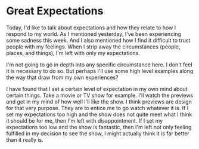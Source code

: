 # Great Expectations

Today, I'd like to talk about expectations and how they relate to how I respond to my world. As I mentioned yesterday, I've been experiencing some sadness this week. And I also mentioned how I find it difficult to trust people with my feelings. When I strip away the circumstances (people, places, and things), I'm left with only my expectations.

I'm not going to go in depth into any specific circumstance here. I don't feel it is necessary to do so. But perhaps I'll use some high level examples along the way that draw from my own experiences?

I have found that I set a certain level of expectation in my own mind about certain things. Take a movie or TV show for example. I'll watch the previews and get in my mind of how well I'll like the show. I think previews are design for that very purpose. They are to entice me to go watch whatever it is. If I set my expectations too high and the show does not quite meet what I think it should be for me, then I'm left with disappointment. If I set my expectations too low and the show is fantastic, then I'm left not only feeling fulfilled in my decision to see the show, I might actually think it is far better than it really is.

